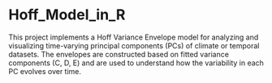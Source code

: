 # Hoff_Model_in_R
This project implements a Hoff Variance Envelope model for analyzing and visualizing time-varying principal components (PCs) of climate or temporal datasets. The envelopes are constructed based on fitted variance components (C, D, E) and are used to understand how the variability in each PC evolves over time. 
